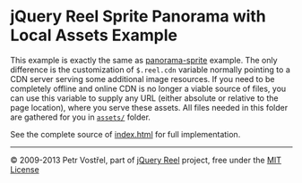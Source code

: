jQuery Reel Sprite Panorama with Local Assets Example
=====================================================

This example is exactly the same as [panorama-sprite](../panorama-sprite/index.html)
example. The only difference is the customization of `$.reel.cdn` variable
normally pointing to a CDN server serving some additional image resources.
If you need to be completely offline and online CDN is no longer a viable
source of files, you can use this variable to supply any URL (either absolute
or relative to the page location), where you serve these assets. All files needed
in this folder are gathered for you in [`assets/`](../../assets/) folder.

See the complete source of [index.html](index.html) for full
implementation.


---
&copy; 2009-2013 Petr Vostřel, part of [jQuery Reel][reel] project, free under the [MIT License][license]



[reel]:http://jquery.vostrel.net/reel
[license]:https://raw.github.com/pisi/Reel/master/LICENSE.txt
